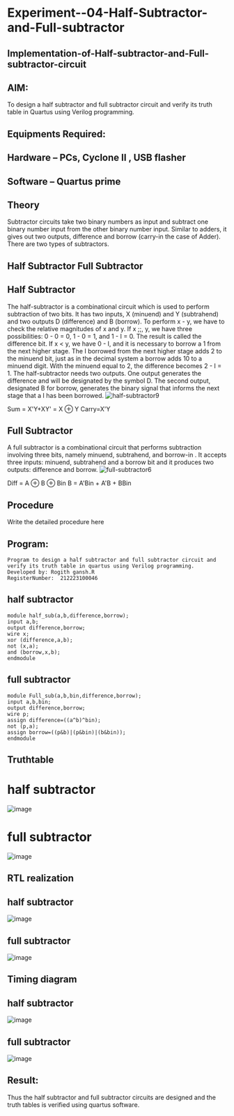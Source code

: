 # Experiment--04-Half-Subtractor-and-Full-subtractor
## Implementation-of-Half-subtractor-and-Full-subtractor-circuit
## AIM:
To design a half subtractor and full subtractor circuit and verify its truth table in Quartus using Verilog programming.

## Equipments Required:
## Hardware – PCs, Cyclone II , USB flasher
## Software – Quartus prime
## Theory
Subtractor circuits take two binary numbers as input and subtract one binary number input from the other binary number input. Similar to adders, it gives out two outputs, difference and borrow (carry-in the case of Adder). There are two types of subtractors.

## Half Subtractor Full Subtractor
## Half Subtractor
The half-subtractor is a combinational circuit which is used to perform subtraction of two bits. It has two inputs, X (minuend) and Y (subtrahend) and two outputs D (difference) and B (borrow). To perform x - y, we have to check the relative magnitudes of x and y. If x ;;, y, we have three possibilities: 0 - 0 = 0, 1 - 0 = 1, and 1 - I = 0. The result is called the difference bit. If x < y, we have 0 - I, and it is necessary to borrow a 1 from the next higher stage. The I borrowed from the next higher stage adds 2 to the minuend bit, just as in the decimal system a borrow adds 10 to a minuend digit. With the minuend equal to 2, the difference becomes 2 - I = 1. The half-subtractor needs two outputs. One output generates the difference and will be designated by the symbol D. The second output, designated B for borrow, generates the binary signal that informs the next stage that a I has been borrowed.
![half-subtractor9](https://user-images.githubusercontent.com/36288975/166112538-58c3bc7c-ee5d-4e6a-ac8d-8e8328efe27a.png)


Sum = X'Y+XY' = X ⊕ Y
Carry=X'Y

## Full Subtractor
A full subtractor is a combinational circuit that performs subtraction involving three bits, namely minuend, subtrahend, and borrow-in . It accepts three inputs: minuend, subtrahend and a borrow bit and it produces two outputs: difference and borrow. 
![full-subtractor6](https://user-images.githubusercontent.com/36288975/166112541-24c68359-3de8-4674-ae22-8272ffc385ed.png)


Diff = A ⊕ B ⊕ Bin B = A'Bin + A'B + BBin

## Procedure



Write the detailed procedure here 


## Program:
  ```
Program to design a half subtractor and full subtractor circuit and verify its truth table in quartus using Verilog programming.
Developed by: Rogith gansh.R
RegisterNumber:  212223100046
```
## half subtractor
```
module half_sub(a,b,difference,borrow);
input a,b;
output difference,borrow;
wire x;
xor (difference,a,b);
not (x,a);
and (borrow,x,b);
endmodule
```
## full subtractor
```
module Full_sub(a,b,bin,difference,borrow);
input a,b,bin;
output difference,borrow;
wire p;
assign difference=((a^b)^bin);
not (p,a);
assign borrow=((p&b)|(p&bin)|(b&bin));
endmodule
```
## Truthtable
# half subtractor
![image](https://github.com/ROGITHGANESH/Experiment--03-Half-Subtractor-and-Full-subtractor/assets/152588322/6392cb46-a57e-454d-a21a-670ba25e8a3e)
# full subtractor
![image](https://github.com/ROGITHGANESH/Experiment--03-Half-Subtractor-and-Full-subtractor/assets/152588322/8cc209ca-dd80-4f7e-9dd5-f32c5ddb9437)

##  RTL realization
## half subtractor
![image](https://github.com/ROGITHGANESH/Experiment--03-Half-Subtractor-and-Full-subtractor/assets/152588322/1434db22-b185-41a7-80a2-fa205d624e9a)

## full subtractor
![image](https://github.com/ROGITHGANESH/Experiment--03-Half-Subtractor-and-Full-subtractor/assets/152588322/66a9f4b6-4f37-4ae3-9c7e-70d0bfac232b)

## Timing diagram 
## half subtractor
![image](https://github.com/ROGITHGANESH/Experiment--03-Half-Subtractor-and-Full-subtractor/assets/152588322/a18a6ea3-72b9-4752-a4ae-a1e7dbc24d6a)

## full subtractor
![image](https://github.com/ROGITHGANESH/Experiment--03-Half-Subtractor-and-Full-subtractor/assets/152588322/ccd62d00-bb98-4740-a46f-2cff14302f97)


## Result:
Thus the half subtractor and full subtractor circuits are designed and the truth tables is verified using quartus software.
